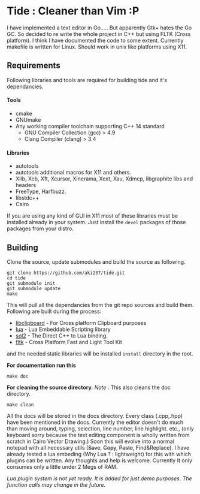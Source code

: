 # Tide : Cleaner than Vim :P

I have implemented a text editor in Go..... But apparently Gtk+ hates the Go GC.
So decided to re write the whole project in C++ but using FLTK (Cross platform).
I think I have documented the code to some extent. Currently makefile is written for
Linux. Should work in unix like platforms using X11.

## Requirements

Following libraries and tools are required for building tide and it's dependancies.

#### Tools

+ cmake
+ GNUmake
+ Any working compiler toolchain supporting C++ 14 standard
  - GNU Compiler Collection (gcc) > 4.9
  - Clang Compiler (clang) > 3.4
  
#### Libraries

+ autotools
+ autotools additional macros for X11 and others.
+ Xlib, Xcb, Xft, Xcursor, Xinerama, Xext, Xau, Xdmcp, libgraphite libs and headers
+ FreeType, Harfbuzz.
+ libstdc++
+ Cairo

If you are using any kind of GUI in X11 most of these libraries must be installed already in your system.
Just install the `devel` packages of those packages from your distro.

## Building

Clone the source, update submodules and build the source as following.
```shell
git clone https://github.com/aki237/tide.git
cd tide
git submodule init
git submodule update
make
```
This will pull all the dependancies from the git repo sources and build them.
Following are built during the process:

+ [libclipboard](https://github.com/jtanx/libclipboard) - For Cross platform Clipboard purposes
+ [lua](https://lua.org) - Lua Embeddable Scripting library
+ [sol2](https://github.com/ThePhD/sol2/) - The Direct C++ to Lua binding.
+ [fltk](https://www.fltk.org) - Cross Platform Fast and Light Tool Kit

and the needed static libraries will be installed `install` directory in the root.

**For documentation run this**

```shell
make doc
```

**For cleaning the source directory.**
*Note* : This also cleans the doc directory.

```shell
make clean
```

All the docs will be stored in the docs directory. Every class (.cpp,.hpp) have been mentioned in the docs.
Currently the editor doesn't do much than moving around, typing, selection, line number, line highlight. etc.,
(only keyboard sorry because the text editing component is wholly written from scratch in Cairo Vector Drawing.)
Soon this will evolve into a normal notepad with all necessary utils (~~Save~~, ~~Copy~~, ~~Paste~~, Find&Replace).
I have already tested a lua embeding (Why Lua ? : lightweight) for this with which plugins can be written.
Any thoughts and help is welcome. Currently It only consumes only a little under 2 Megs of RAM.

*Lua plugin system is not yet ready. It is added for just demo purposes. The function calls may change in the future.*
